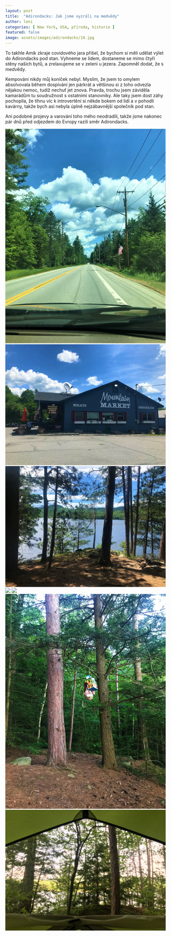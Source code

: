 ```yaml
---
layout: post
title:  "Adirondacks: Jak jsme vyzráli na medvědy"
author: leni
categories: [ New York, USA, příroda, historie ]
featured: false
image: assets/images/adirondacks/10.jpg
---
```


To takhle Amík zkraje covidového jara přišel, že bychom si měli udělat výlet do Adirondacks pod stan. Vyhneme se lidem, dostaneme se mimo čtyři stěny našich bytů, a zrelaxujeme se v zeleni u jezera. Zapomněl dodat, že s medvědy.

Kempování nikdy můj koníček nebyl. Myslím, že jsem to omylem absolvovala během dospívání jen párkrát a většinou si z toho odvezla nějakou nemoc, tudíž nechuť jet znova. Pravda, trochu jsem záviděla kamarádům tu soudružnost s ostatními stanovníky. Ale taky jsem dost záhy pochopila, že tíhnu víc k introvertění si někde bokem od lidí a v pohodlí kavárny, takže bych asi nebyla úplně nejzábavnější společník pod stan.

Ani podobné projevy a varování toho mého neodradili, takže jsme nakonec pár dnů před odjezdem do Evropy razili směr Adirondacks.

<img src="/assets/images/adirondacks/2.jpg">

<img src="/assets/images/adirondacks/3.jpg">

<img src="/assets/images/adirondacks/4.jpg">

<img src="/assets/images/adirondacks/5.jpg">

<img src="/assets/images/adirondacks/6.jpg">

<img src="/assets/images/adirondacks/7.jpg">

<img src="/assets/images/adirondacks/8.jpg">


